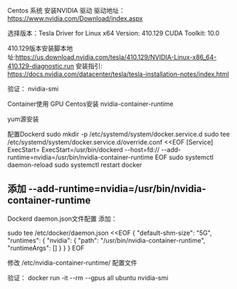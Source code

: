 Centos 系统 安装NVIDIA 驱动
  驱动地址：https://www.nvidia.com/Download/index.aspx

  选择版本：Tesla Driver for Linux x64 Version: 410.129  CUDA Toolkit: 10.0

  410.129版本安装脚本地址:https://us.download.nvidia.com/tesla/410.129/NVIDIA-Linux-x86_64-410.129-diagnostic.run
  安装指引: https://docs.nvidia.com/datacenter/tesla/tesla-installation-notes/index.html

验证：
  nvidia-smi


Container使用 GPU
Centos安装 nvidia-container-runtime


yum源安装

配置Dockerd
sudo mkdir -p /etc/systemd/system/docker.service.d
sudo tee /etc/systemd/system/docker.service.d/override.conf <<EOF
[Service]
ExecStart=
ExecStart=/usr/bin/dockerd --host=fd:// --add-runtime=nvidia=/usr/bin/nvidia-container-runtime
EOF
sudo systemctl daemon-reload
sudo systemctl restart docker

## 添加 --add-runtime=nvidia=/usr/bin/nvidia-container-runtime

Dockerd daemon.json文件配置 添加：

sudo tee /etc/docker/daemon.json <<EOF
{
    "default-shm-size": "5G",
    "runtimes": {
        "nvidia": {
            "path": "/usr/bin/nvidia-container-runtime",
            "runtimeArgs": []
        }
    }
}
EOF

修改 /etc/nvidia-container-runtime/ 配置文件

验证：
docker run -it --rm --gpus all ubuntu nvidia-smi
